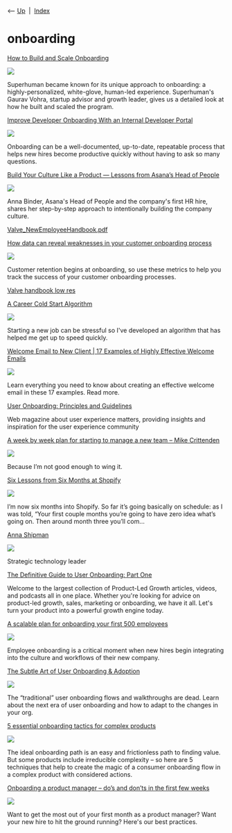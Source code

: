 <div class="nav">

⟵ [Up](index.html)  \|  [Index](index.html)

</div>

# onboarding

<div class="cards">

<div class="card">

<div class="card-title">

[How to Build and Scale
Onboarding](https://review.firstround.com/superhuman-onboarding-playbook/)

</div>

<div class="card-image">

[![](https://review.firstround.com/content/images/2025/04/Gaurav-Vohra_BlogImage_1.8_1248x832--3-.png)](https://review.firstround.com/superhuman-onboarding-playbook/)

</div>

Superhuman became known for its unique approach to onboarding: a
highly-personalized, white-glove, human-led experience. Superhuman's
Gaurav Vohra, startup advisor and growth leader, gives us a detailed
look at how he built and scaled the program.

</div>

<div class="card">

<div class="card-title">

[Improve Developer Onboarding With an Internal Developer
Portal](https://thenewstack.io/improve-developer-onboarding-with-an-internal-developer-portal/)

</div>

<div class="card-image">

[![](https://cdn.thenewstack.io/media/2024/11/36e7a119-welcome.jpg)](https://thenewstack.io/improve-developer-onboarding-with-an-internal-developer-portal/)

</div>

Onboarding can be a well-documented, up-to-date, repeatable process that
helps new hires become productive quickly without having to ask so many
questions.

</div>

<div class="card">

<div class="card-title">

[Build Your Culture Like a Product — Lessons from Asana’s Head of
People](https://review.firstround.com/build-your-culture-like-a-product-lessons-from-asanas-head-of-people)

</div>

<div class="card-image">

[![](https://review.firstround.com/content/images/2024/04/GettyImages-1415524036.jpg)](https://review.firstround.com/build-your-culture-like-a-product-lessons-from-asanas-head-of-people)

</div>

Anna Binder, Asana's Head of People and the company's first HR hire,
shares her step-by-step approach to intentionally building the company
culture.

</div>

<div class="card">

<div class="card-title">

[Valve_NewEmployeeHandbook.pdf](https://cdn.cloudflare.steamstatic.com/apps/valve/Valve_NewEmployeeHandbook.pdf)

</div>

</div>

<div class="card">

<div class="card-title">

[How data can reveal weaknesses in your customer onboarding
process](https://venturebeat.com/data-infrastructure/how-data-can-reveal-weaknesses-customer-onboarding-process)

</div>

<div class="card-image">

[![](https://venturebeat.com/wp-content/uploads/2022/05/GettyImages-914788020-ipopba-e1655320291397.jpg?w=1024?w=1200&strip=all)](https://venturebeat.com/data-infrastructure/how-data-can-reveal-weaknesses-customer-onboarding-process)

</div>

Customer retention begins at onboarding, so use these metrics to help
you track the success of your customer onboarding processes.

</div>

<div class="card">

<div class="card-title">

[Valve handbook low
res](http://www.valvesoftware.com/company/Valve_Handbook_LowRes.pdf)

</div>

</div>

<div class="card">

<div class="card-title">

[A Career Cold Start
Algorithm](http://boz.com/articles/career-cold-start.html)

</div>

<div class="card-image">

[![](https://boz.com/career-cold-start.png)](http://boz.com/articles/career-cold-start.html)

</div>

Starting a new job can be stressful so I've developed an algorithm that
has helped me get up to speed quickly.

</div>

<div class="card">

<div class="card-title">

[Welcome Email to New Client \| 17 Examples of Highly Effective Welcome
Emails](http://www.verticalresponse.com/blog/10-examples-of-highly-effective-welcome-emails)

</div>

<div class="card-image">

[![](https://verticalresponse.com/wp-content/uploads/2019/05/1200x675_VRBlogNew_10-examples-of-highly-effective-welcome-emails.jpg)](http://www.verticalresponse.com/blog/10-examples-of-highly-effective-welcome-emails)

</div>

Learn everything you need to know about creating an effective welcome
email in these 17 examples. Read more.

</div>

<div class="card">

<div class="card-title">

[User Onboarding: Principles and
Guidelines](https://www.uxmatters.com/mt/archives/2022/01/user-onboarding-principles-and-guidelines.php)

</div>

Web magazine about user experience matters, providing insights and
inspiration for the user experience community

</div>

<div class="card">

<div class="card-title">

[A week by week plan for starting to manage a new team – Mike
Crittenden](https://critter.blog/2020/12/04/a-week-by-week-plan-for-starting-to-manage-a-new-team)

</div>

<div class="card-image">

[![](https://critter.blog/wp-content/uploads/2020/12/freestocks-ch6-cfiy2yo-unsplash.jpg?w=1200)](https://critter.blog/2020/12/04/a-week-by-week-plan-for-starting-to-manage-a-new-team)

</div>

Because I’m not good enough to wing it.

</div>

<div class="card">

<div class="card-title">

[Six Lessons from Six Months at
Shopify](https://alexdanco.com/2020/10/23/six-lessons-from-six-months-at-shopify)

</div>

<div class="card-image">

[![](http://img.youtube.com/vi/xJU-XXqHmyo/0.jpg)](https://alexdanco.com/2020/10/23/six-lessons-from-six-months-at-shopify)

</div>

I’m now six months into Shopify. So far it’s going basically on
schedule: as I was told, “Your first couple months you’re going to have
zero idea what’s going on. Then around month three you’ll com…

</div>

<div class="card">

<div class="card-title">

[Anna Shipman](https://www.annashipman.co.uk/jfdi/meeting-everyone.html)

</div>

<div class="card-image">

[![](https://www.annashipman.co.uk/img/mediacard.jpeg)](https://www.annashipman.co.uk/jfdi/meeting-everyone.html)

</div>

Strategic technology leader

</div>

<div class="card">

<div class="card-title">

[The Definitive Guide to User Onboarding: Part
One](https://openviewpartners.com/blog/the-definitive-guide-to-user-onboarding-part-one)

</div>

Welcome to the largest collection of Product-Led Growth articles,
videos, and podcasts all in one place. Whether you're looking for advice
on product-led growth, sales, marketing or onboarding, we have it all.
Let's turn your product into a powerful growth engine today.

</div>

<div class="card">

<div class="card-title">

[A scalable plan for onboarding your first 500
employees](https://techcrunch.com/2019/10/23/a-scalable-plan-for-onboarding-your-first-500-employees)

</div>

<div class="card-image">

[![](https://techcrunch.com/wp-content/uploads/2019/10/GettyImages-695810000.jpg?resize=1200,868)](https://techcrunch.com/2019/10/23/a-scalable-plan-for-onboarding-your-first-500-employees)

</div>

Employee onboarding is a critical moment when new hires begin
integrating into the culture and workflows of their new company.

</div>

<div class="card">

<div class="card-title">

[The Subtle Art of User Onboarding &
Adoption](https://openviewpartners.com/blog/the-subtle-art-of-user-onboarding-adoption)

</div>

<div class="card-image">

[![](https://openviewpartners.com/wp-content/uploads/2019/06/user-onboarding.png)](https://openviewpartners.com/blog/the-subtle-art-of-user-onboarding-adoption)

</div>

The “traditional” user onboarding flows and walkthroughs are dead. Learn
about the next era of user onboarding and how to adapt to the changes in
your org.

</div>

<div class="card">

<div class="card-title">

[5 essential onboarding tactics for complex
products](https://www.intercom.com/blog/five-essential-onboarding-tactics-for-complex-products)

</div>

<div class="card-image">

[![](https://blog.intercomassets.com/blog/wp-content/uploads/2018/09/Onboarding-Tactics-Hero.jpg.optimal.jpg)](https://www.intercom.com/blog/five-essential-onboarding-tactics-for-complex-products)

</div>

The ideal onboarding path is an easy and frictionless path to finding
value. But some products include irreducible complexity – so here are 5
techniques that help to create the magic of a consumer onboarding flow
in a complex product with considered actions.

</div>

<div class="card">

<div class="card-title">

[Onboarding a product manager – do’s and don’ts in the first few
weeks](https://blog.intercom.com/onboarding-a-product-manager-dos-and-donts-in-the-first-few-weeks)

</div>

<div class="card-image">

[![](https://blog.intercomassets.com/blog/wp-content/uploads/2017/10/Onboarding_a_PM.jpg.optimal.jpg)](https://blog.intercom.com/onboarding-a-product-manager-dos-and-donts-in-the-first-few-weeks)

</div>

Want to get the most out of your first month as a product manager? Want
your new hire to hit the ground running? Here's our best practices.

</div>

</div>
